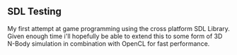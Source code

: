 SDL Testing
-----------

My first attempt at game programming using the cross platform SDL Library. Given enough time i'll hopefully
be able to extend this to some form of 3D N-Body simulation in combination with OpenCL for fast performance.

